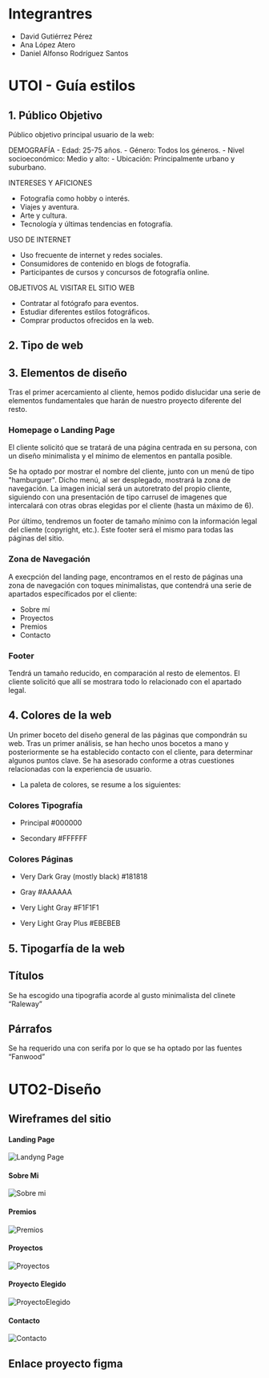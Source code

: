 # Integrantres
- David Gutiérrez Pérez
- Ana López Atero
- Daniel Alfonso Rodríguez Santos

# UTOI - Guía estilos
## 1. Público Objetivo

Público objetivo principal usuario de la web:

DEMOGRAFÍA
    - Edad: 25-75 años.
    - Género: Todos los géneros.
    - Nivel socioeconómico: Medio y alto:
    - Ubicación: Principalmente urbano y suburbano.

INTERESES Y AFICIONES
   - Fotografía como hobby o interés.
   - Viajes y aventura.
   - Arte y cultura.
   - Tecnología y últimas tendencias en fotografía.

USO DE INTERNET
   - Uso frecuente de internet y redes sociales.
   - Consumidores de contenido en blogs de fotografía.
   - Participantes de cursos y concursos de fotografía online.

OBJETIVOS AL VISITAR EL SITIO WEB
  - Contratar al fotógrafo para eventos.
  - Estudiar diferentes estilos fotográficos.
  - Comprar productos ofrecidos en la web.


## 2. Tipo de web
## 3. Elementos de diseño
 Tras el primer acercamiento al cliente, hemos podido dislucidar una serie de elementos fundamentales que harán de nuestro proyecto diferente del resto.
### Homepage o Landing Page
El cliente solicitó que se tratará de una página centrada en su persona, con un diseño minimalista y el mínimo de elementos en pantalla posible. 

Se ha optado por mostrar el nombre del cliente, junto con un menú de tipo "hamburguer". Dicho menú, al ser desplegado, mostrará la zona de navegación. La imagen inicial será un autoretrato del propio cliente, siguiendo con una presentación de tipo carrusel de imagenes que intercalará con otras obras elegidas por el cliente (hasta un máximo de 6). 

Por último, tendremos un footer de tamaño mínimo con la información legal del cliente (copyright, etc.). Este footer será el mismo para todas las páginas del sitio.

### Zona de Navegación
A execpción del landing page, encontramos en el resto de páginas una zona de navegación con toques minimalistas, que contendrá una serie de apartados específicados por el cliente:
- Sobre mí
- Proyectos
- Premios
- Contacto

### Footer
Tendrá un tamaño reducido, en comparación al resto de elementos. El cliente solicitó que allí se mostrara todo lo relacionado con el apartado legal.
## 4. Colores de la web
Un primer boceto del diseño general de las páginas que compondrán su web. 
Tras un primer análisis, se han hecho unos bocetos a mano y posteriormente se ha establecido contacto con el cliente, para determinar algunos puntos clave. Se ha asesorado conforme a otras cuestiones relacionadas con la experiencia de usuario.

* La paleta de colores, se resume a los siguientes:

### Colores Tipografía
- Principal
#000000

- Secondary
#FFFFFF

### Colores Páginas
- Very Dark Gray (mostly black)
#181818

- Gray
#AAAAAA

- Very Light Gray 
#F1F1F1

- Very Light Gray Plus
#EBEBEB



## 5. Tipogarfía de la web
## Títulos
Se ha escogido una tipografía acorde al gusto minimalista del clinete “Raleway”

## Párrafos
Se ha requerido una con serifa por lo que se ha optado por las fuentes “Fanwood”

# UTO2-Diseño
## Wireframes del sitio
#### Landing Page
![Landyng Page](src\assets\images\wireframes\LandingPage.png)

#### Sobre Mi
![Sobre mi](src\assets\images\wireframes\SobreMi.png)

#### Premios
![Premios](src\assets\images\wireframes\Premios.png)

#### Proyectos
![Proyectos](src\assets\images\wireframes\Proyectos.png)

#### Proyecto Elegido
![ProyectoElegido](src\assets\images\wireframes\ProyectoElegido.png)

#### Contacto
![Contacto](src\assets\images\wireframes\Contacto.png)

## Enlace proyecto figma 

